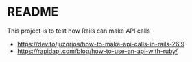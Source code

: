 # README
This project is to test how Rails can make API calls
* https://dev.to/juzqrios/how-to-make-api-calls-in-rails-26l9
* https://rapidapi.com/blog/how-to-use-an-api-with-ruby/

